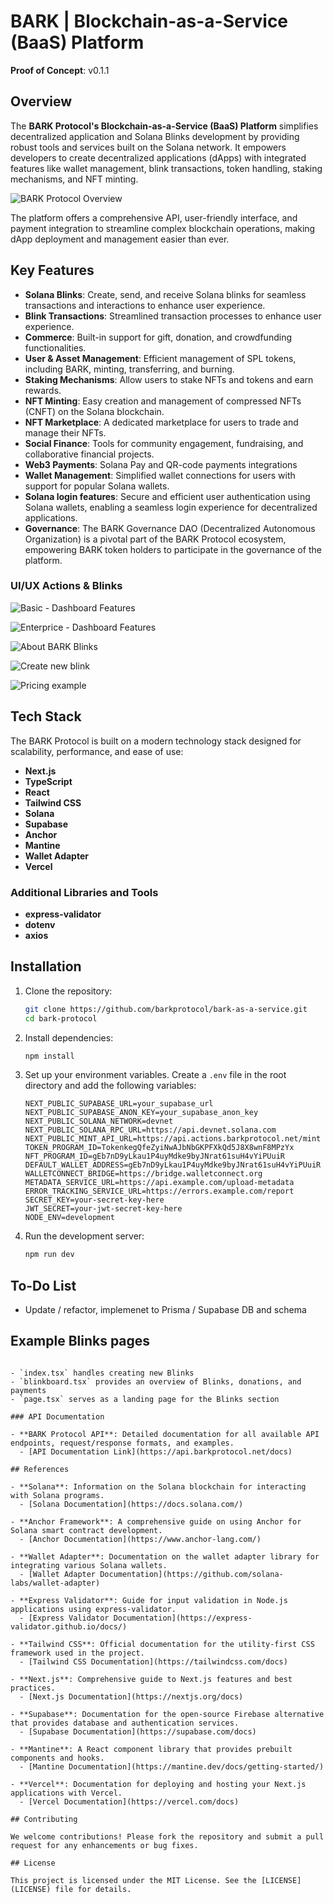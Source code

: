 # BARK | Blockchain-as-a-Service (BaaS) Platform
**Proof of Concept**: v0.1.1

## Overview

The **BARK Protocol's Blockchain-as-a-Service (BaaS) Platform** simplifies decentralized application and Solana Blinks development by providing robust tools and services built on the Solana network. It empowers developers to create decentralized applications (dApps) with integrated features like wallet management, blink transactions, token handling, staking mechanisms, and NFT minting.

![BARK Protocol Overview](.github/images/landing-page.png)

The platform offers a comprehensive API, user-friendly interface, and payment integration to streamline complex blockchain operations, making dApp deployment and management easier than ever.

## Key Features

- **Solana Blinks**: Create, send, and receive Solana blinks for seamless transactions and interactions to enhance user experience.
- **Blink Transactions**: Streamlined transaction processes to enhance user experience.
- **Commerce**: Built-in support for gift, donation, and crowdfunding functionalities.
- **User & Asset Management**: Efficient management of SPL tokens, including BARK, minting, transferring, and burning.
- **Staking Mechanisms**: Allow users to stake NFTs and tokens and earn rewards.
- **NFT Minting**: Easy creation and management of compressed NFTs (CNFT) on the Solana blockchain.
- **NFT Marketplace**: A dedicated marketplace for users to trade and manage their NFTs.
- **Social Finance**: Tools for community engagement, fundraising, and collaborative financial projects.
- **Web3 Payments**: Solana Pay and QR-code payments integrations
- **Wallet Management**: Simplified wallet connections for users with support for popular Solana wallets.
- **Solana login features**: Secure and efficient user authentication using Solana wallets, enabling a seamless login experience for decentralized applications.
- **Governance**: The BARK Governance DAO (Decentralized Autonomous Organization) is a pivotal part of the BARK Protocol ecosystem, empowering BARK token holders to participate in the governance of the platform.

### UI/UX Actions & Blinks

![Basic - Dashboard Features](.github/images/basic-dashboard.png)

![Enterprice - Dashboard Features](.github/images/enterprice-blinkboard.png)

![About BARK Blinks](.github/images/about-blinks.png)

![Create new blink](..github/images/create-new-blink.png)

![Pricing example](.github/images/pricing-section.png)

## Tech Stack

The BARK Protocol is built on a modern technology stack designed for scalability, performance, and ease of use:

- **Next.js**
- **TypeScript**
- **React**
- **Tailwind CSS**
- **Solana**
- **Supabase**
- **Anchor**
- **Mantine**
- **Wallet Adapter**
- **Vercel**

### Additional Libraries and Tools

- **express-validator**
- **dotenv**
- **axios**

## Installation

1. Clone the repository:
   ```bash
   git clone https://github.com/barkprotocol/bark-as-a-service.git
   cd bark-protocol
   ```

2. Install dependencies:
   ```bash
   npm install
   ```

3. Set up your environment variables. Create a `.env` file in the root directory and add the following variables:
   ```
   NEXT_PUBLIC_SUPABASE_URL=your_supabase_url
   NEXT_PUBLIC_SUPABASE_ANON_KEY=your_supabase_anon_key
   NEXT_PUBLIC_SOLANA_NETWORK=devnet
   NEXT_PUBLIC_SOLANA_RPC_URL=https://api.devnet.solana.com
   NEXT_PUBLIC_MINT_API_URL=https://api.actions.barkprotocol.net/mint
   TOKEN_PROGRAM_ID=TokenkegQfeZyiNwAJbNbGKPFXkQd5J8X8wnF8MPzYx
   NFT_PROGRAM_ID=gEb7nD9yLkau1P4uyMdke9byJNrat61suH4vYiPUuiR
   DEFAULT_WALLET_ADDRESS=gEb7nD9yLkau1P4uyMdke9byJNrat61suH4vYiPUuiR
   WALLETCONNECT_BRIDGE=https://bridge.walletconnect.org
   METADATA_SERVICE_URL=https://api.example.com/upload-metadata
   ERROR_TRACKING_SERVICE_URL=https://errors.example.com/report
   SECRET_KEY=your-secret-key-here
   JWT_SECRET=your-jwt-secret-key-here
   NODE_ENV=development
   ```

4. Run the development server:
   ```bash
   npm run dev
   ```

## To-Do List

- Update / refactor, implemenet to Prisma / Supabase DB and schema

## Example Blinks pages

```blinks/

- `index.tsx` handles creating new Blinks
- `blinkboard.tsx` provides an overview of Blinks, donations, and payments
- `page.tsx` serves as a landing page for the Blinks section

### API Documentation

- **BARK Protocol API**: Detailed documentation for all available API endpoints, request/response formats, and examples.
  - [API Documentation Link](https://api.barkprotocol.net/docs)

## References

- **Solana**: Information on the Solana blockchain for interacting with Solana programs.
  - [Solana Documentation](https://docs.solana.com/)

- **Anchor Framework**: A comprehensive guide on using Anchor for Solana smart contract development.
  - [Anchor Documentation](https://www.anchor-lang.com/)

- **Wallet Adapter**: Documentation on the wallet adapter library for integrating various Solana wallets.
  - [Wallet Adapter Documentation](https://github.com/solana-labs/wallet-adapter)

- **Express Validator**: Guide for input validation in Node.js applications using express-validator.
  - [Express Validator Documentation](https://express-validator.github.io/docs/)

- **Tailwind CSS**: Official documentation for the utility-first CSS framework used in the project.
  - [Tailwind CSS Documentation](https://tailwindcss.com/docs)

- **Next.js**: Comprehensive guide to Next.js features and best practices.
  - [Next.js Documentation](https://nextjs.org/docs)

- **Supabase**: Documentation for the open-source Firebase alternative that provides database and authentication services.
  - [Supabase Documentation](https://supabase.com/docs)

- **Mantine**: A React component library that provides prebuilt components and hooks.
  - [Mantine Documentation](https://mantine.dev/docs/getting-started/)

- **Vercel**: Documentation for deploying and hosting your Next.js applications with Vercel.
  - [Vercel Documentation](https://vercel.com/docs)

## Contributing

We welcome contributions! Please fork the repository and submit a pull request for any enhancements or bug fixes.

## License

This project is licensed under the MIT License. See the [LICENSE](LICENSE) file for details.
